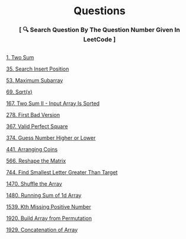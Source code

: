 <h1 align="center" type="color:red;">Questions</h1>
<h3 align="center">[ 🔍 Search Question By The Question Number Given In LeetCode ]<h3>
<h2></h2>

 [1. Two Sum](https://github.com/yashshrivastavaa/leetCode-Solution/blob/3e7c01180e316537ed96d9f33f8871abea1113ab/Easy/Solutions/1-Two-Sum.md)

 [35. Search Insert Position](https://github.com/yashshrivastavaa/leetCode-Solution/blob/4e8d6800b577193543a3e3feab6afd9ef0490c9e/Easy/Solutions/35-Search-Insert-Position.md)
 
 [53. Maximum Subarray](https://github.com/yashshrivastavaa/leetCode-Solution/blob/aeae0032e9357d260f719b11177c7110a634d1b9/Easy/Solutions/53-Maximum-Subarray.md)
 
 [69. Sqrt(x)](https://github.com/yashshrivastavaa/leetCode-Solution/blob/29311195aa2380a4e4b5400e425d8b5bd8616602/Easy/Solutions/69-Sqrt(x).md)  

 [167. Two Sum II - Input Array Is Sorted](https://github.com/yashshrivastavaa/leetCode-Solution/blob/49142ac88033a6458c74d1588453c07809946fea/Easy/Solutions/167-Two-Sum-II-Input-Array-Is-Sorted.md)
 
 [278. First Bad Version](https://github.com/yashshrivastavaa/leetCode-Solution/blob/847079fb6160c89614139990584bdacb8d83575d/Easy/Solutions/278-First-Bad-Version.md)
 
 [367. Valid Perfect Square](https://github.com/yashshrivastavaa/leetCode-Solution/blob/9574f54dae5b1f7136a7f8503c5509758db67751/Easy/Solutions/367-Valid-Perfect-Square.md)
 
 [374. Guess Number Higher or Lower](https://github.com/yashshrivastavaa/leetCode-Solution/blob/77c41579ceda69c6c52c6b53ed57966f3786b54a/Easy/Solutions/374-Guess-Number-Higher-or-Lower.md)
  
 [441. Arranging Coins](https://github.com/yashshrivastavaa/leetCode-Solution/blob/b2df08ea1eb0ea73162affd16958dfa6ff8fc9dc/Easy/Solutions/441-Arranging-Coins.md)
 
 [566. Reshape the Matrix](https://github.com/yashshrivastavaa/leetCode-Solution/blob/127df884b9497d75e472e9a5ad6a29048624940e/Easy/Solutions/566-Reshape-the-Matrix.md)

 [744. Find Smallest Letter Greater Than Target](https://github.com/yashshrivastavaa/leetCode-Solution/blob/84a0843e497b8493d6d6dfa1fe2f207c640eaea1/Easy/Solutions/744-Find-Smallest-Letter-Greater-Than-Target.md)

 [1470. Shuffle the Array](https://github.com/yashshrivastavaa/leetCode-Solution/blob/c8eba0a8440655139ffd80495e34537848820710/Easy/Solutions/1470-Shuffle-the-Array.md)

 [1480. Running Sum of 1d Array](https://github.com/yashshrivastavaa/leetCode-Solution/blob/12b4e5b9e8bd9ddb805360615a07bd98be938d36/Easy/Solutions/1480-Running-Sum-of-1d-Array.md)

 [1539. Kth Missing Positive Number](https://github.com/yashshrivastavaa/leetCode-Solution/blob/f640a8bf32878fa06b0e5aa7dedc667194ed79d4/Easy/Solutions/1539-Kth-Missing-Positive-Number.md)
 
 [1920. Build Array from Permutation](https://github.com/yashshrivastavaa/leetCode-Solution/blob/0b41bfab3467035598c4d7fc6b66258d8809d214/Easy/Solutions/1920-Build-Array-from-Permutation.md)

 [1929. Concatenation of Array](https://github.com/yashshrivastavaa/leetCode-Solution/blob/c02c8dd51d93fe2e5c378861855766ea8d6dc3c5/Easy/Solutions/1929-Concatenation-of-Array.md)


